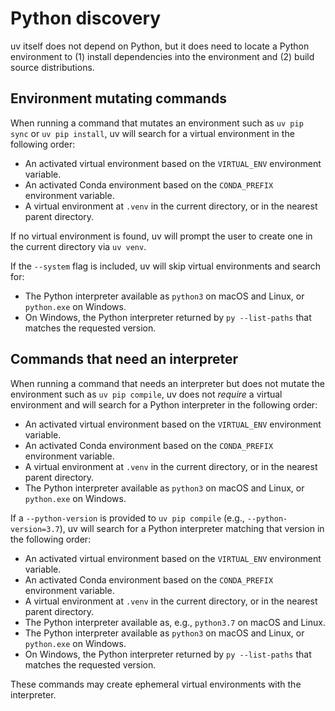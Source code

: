 # Python discovery

uv itself does not depend on Python, but it does need to locate a Python environment to (1)
install dependencies into the environment and (2) build source distributions.

## Environment mutating commands

When running a command that mutates an environment such as `uv pip sync` or `uv pip install`,
uv will search for a virtual environment in the following order:

- An activated virtual environment based on the `VIRTUAL_ENV` environment variable.
- An activated Conda environment based on the `CONDA_PREFIX` environment variable.
- A virtual environment at `.venv` in the current directory, or in the nearest parent directory.

If no virtual environment is found, uv will prompt the user to create one in the current
directory via `uv venv`.

If the `--system` flag is included, uv will skip virtual environments and search for:

- The Python interpreter available as `python3` on macOS and Linux, or `python.exe` on Windows.
- On Windows, the Python interpreter returned by `py --list-paths` that matches the requested
  version.

## Commands that need an interpreter

When running a command that needs an interpreter but does not mutate the environment such as `uv pip compile`,
uv does not _require_ a virtual environment and will search for a Python interpreter in the following order:

- An activated virtual environment based on the `VIRTUAL_ENV` environment variable.
- An activated Conda environment based on the `CONDA_PREFIX` environment variable.
- A virtual environment at `.venv` in the current directory, or in the nearest parent directory.
- The Python interpreter available as `python3` on macOS and Linux, or `python.exe` on Windows.

If a `--python-version` is provided to `uv pip compile` (e.g., `--python-version=3.7`), uv will
search for a Python interpreter matching that version in the following order:

- An activated virtual environment based on the `VIRTUAL_ENV` environment variable.
- An activated Conda environment based on the `CONDA_PREFIX` environment variable.
- A virtual environment at `.venv` in the current directory, or in the nearest parent directory.
- The Python interpreter available as, e.g., `python3.7` on macOS and Linux.
- The Python interpreter available as `python3` on macOS and Linux, or `python.exe` on Windows.
- On Windows, the Python interpreter returned by `py --list-paths` that matches the requested
  version.

These commands may create ephemeral virtual environments with the interpreter.
